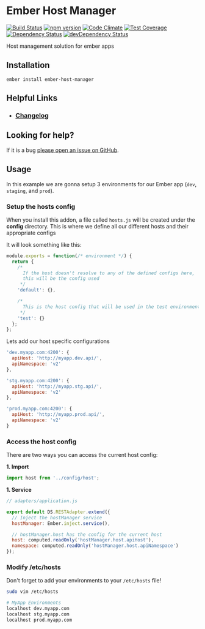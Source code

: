 # Ember Host Manager

[![Build Status](https://travis-ci.org/offirgolan/ember-host-manager.svg)](https://travis-ci.org/offirgolan/ember-host-manager)
[![npm version](https://badge.fury.io/js/ember-host-manager.svg)](http://badge.fury.io/js/ember-host-manager)
[![Code Climate](https://codeclimate.com/github/offirgolan/ember-host-manager/badges/gpa.svg)](https://codeclimate.com/github/offirgolan/ember-host-manager)
[![Test Coverage](https://codeclimate.com/github/offirgolan/ember-host-manager/badges/coverage.svg)](https://codeclimate.com/github/offirgolan/ember-host-manager/coverage)
[![Dependency Status](https://david-dm.org/offirgolan/ember-host-manager.svg)](https://david-dm.org/offirgolan/ember-host-manager)
[![devDependency Status](https://david-dm.org/offirgolan/ember-host-manager/dev-status.svg)](https://david-dm.org/offirgolan/ember-host-manager#info=devDependencies)

Host management solution for ember apps

## Installation

```shell
ember install ember-host-manager
```

## Helpful Links

- ### [Changelog](CHANGELOG.md)

## Looking for help?

If it is a bug [please open an issue on GitHub](http://github.com/offirgolan/ember-host-manager/issues).

## Usage

In this example we are gonna setup 3 environments for our Ember app (`dev`, `staging`, and `prod`).

### Setup the hosts config

When you install this addon, a file called `hosts.js` will be created under the **config** directory. This is where we define
all our different hosts and their appropriate configs

It will look something like this:

```js
module.exports = function(/* environment */) {
  return {
    /*
      If the host doesn't resolve to any of the defined configs here,
      this will be the config used
     */
    'default': {},

    /*
      This is the host config that will be used in the test environment
     */
    'test': {}
  };
};
```

Lets add our host specific configurations

```js
'dev.myapp.com:4200': {
  apiHost: 'http://myapp.dev.api/',
  apiNamespace: 'v2'
},

'stg.myapp.com:4200': {
  apiHost: 'http://myapp.stg.api/',
  apiNamespace: 'v2'
},

'prod.myapp.com:4200': {
  apiHost: 'http://myapp.prod.api/',
  apiNamespace: 'v2'
}
```

### Access the host config

There are two ways you can access the current host config:

**1. Import**

```js
import host from '../config/host';
```

**1. Service**

```js
// adapters/application.js

export default DS.RESTAdapter.extend({
  // Inject the hostManager service
  hostManager: Ember.inject.service(),

  // hostManager.host has the config for the current host
  host: computed.readOnly('hostManager.host.apiHost'),
  namespace: computed.readOnly('hostManager.host.apiNamespace')
});
```

### Modify /etc/hosts

Don't forget to add your environments to your `/etc/hosts` file!

```bash
sudo vim /etc/hosts
```

```bash
# MyApp Environments
localhost dev.myapp.com
localhost stg.myapp.com
localhost prod.myapp.com
```
